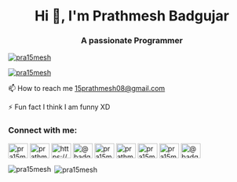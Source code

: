 <h1 align="center">Hi 👋, I'm Prathmesh Badgujar</h1>
<h3 align="center">A passionate Programmer</h3>

<p align="left"> <a href="https://github.com/ryo-ma/github-profile-trophy"><img src="https://github-profile-trophy.vercel.app/?username=pra15mesh" alt="pra15mesh" /></a> </p>

<p align="left"> <a href="https://twitter.com/pra15mesh" target="blank"><img src="https://img.shields.io/twitter/follow/pra15mesh?logo=twitter&style=for-the-badge" alt="pra15mesh" /></a> </p>


📫 How to reach me 15prathmesh08@gmail.com

⚡ Fun fact I think I am funny XD

<h3 align="left">Connect with me:</h3>
<p align="left">
<a href="https://twitter.com/pra15mesh" target="blank"><img align="center" src="https://raw.githubusercontent.com/rahuldkjain/github-profile-readme-generator/master/src/images/icons/Social/twitter.svg" alt="pra15mesh" height="30" width="40" /></a>
<a href="https://linkedin.com/in/prathmeshbadgujar" target="blank"><img align="center" src="https://raw.githubusercontent.com/rahuldkjain/github-profile-readme-generator/master/src/images/icons/Social/linked-in-alt.svg" alt="prathmeshbadgujar" height="30" width="40" /></a>
<a href="https://stackoverflow.com/users/prathmesh-badgujar" target="blank"><img align="center" src="https://raw.githubusercontent.com/rahuldkjain/github-profile-readme-generator/master/src/images/icons/Social/stack-overflow.svg" alt="https://stackoverflow.com/users/17600231/prathmesh-badgujar" height="30" width="40" /></a>
<a href="https://medium.com/@badgujarprathmesh" target="blank"><img align="center" src="https://raw.githubusercontent.com/rahuldkjain/github-profile-readme-generator/master/src/images/icons/Social/medium.svg" alt="@badgujarprathmesh" height="30" width="40" /></a>
<a href="https://www.codechef.com/users/pra15mesh" target="blank"><img align="center" src="https://cdn.jsdelivr.net/npm/simple-icons@3.1.0/icons/codechef.svg" alt="pra15mesh" height="30" width="40" /></a>
<a href="https://www.hackerrank.com/prathmeshbadguja" target="blank"><img align="center" src="https://raw.githubusercontent.com/rahuldkjain/github-profile-readme-generator/master/src/images/icons/Social/hackerrank.svg" alt="prathmeshbadguja" height="30" width="40" /></a>
<a href="https://codeforces.com/profile/pra15mesh" target="blank"><img align="center" src="https://raw.githubusercontent.com/rahuldkjain/github-profile-readme-generator/master/src/images/icons/Social/codeforces.svg" alt="pra15mesh" height="30" width="40" /></a>
<a href="https://www.leetcode.com/pra15mesh" target="blank"><img align="center" src="https://raw.githubusercontent.com/rahuldkjain/github-profile-readme-generator/master/src/images/icons/Social/leet-code.svg" alt="pra15mesh" height="30" width="40" /></a>
<a href="https://www.hackerearth.com/@badgujarprathmesh" target="blank"><img align="center" src="https://raw.githubusercontent.com/rahuldkjain/github-profile-readme-generator/master/src/images/icons/Social/hackerearth.svg" alt="@badgujarprathmesh" height="30" width="40" /></a>
</p>

<p><img align="left" src="https://github-readme-stats.vercel.app/api/top-langs?username=pra15mesh&show_icons=true&locale=en&layout=compact" alt="pra15mesh" /></p>


<p>&nbsp;<img align="center" src="https://github-readme-stats.vercel.app/api?username=pra15mesh&show_icons=true&locale=en" alt="pra15mesh" /></p>
